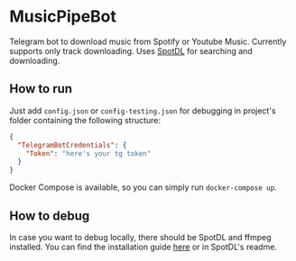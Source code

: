 # MusicPipeBot
Telegram bot to download music from Spotify or Youtube Music. Currently supports only track downloading.
Uses [SpotDL](https://github.com/spotDL/spotify-downloader) for searching and downloading.

## How to run
Just add `config.json` or `config-testing.json` for debugging in project's folder containing the following structure:
```json
{
  "TelegramBotCredentials": {
    "Token": "here's your tg token"
  }
}
```
Docker Compose is available, so you can simply run `docker-compose up`.
## How to debug
In case you want to debug locally, there should be SpotDL and ffmpeg installed. You can find the installation guide [here](https://spotdl.readthedocs.io/en/latest/installation/) or in SpotDL's readme.
